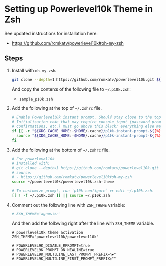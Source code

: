 # Setting up Powerlevel10k Theme in Zsh

See updated instructions for installation here:

- https://github.com/romkatv/powerlevel10k#oh-my-zsh

## Steps

1. Install with `oh-my-zsh`.

   ```sh
   git clone --depth=1 https://github.com/romkatv/powerlevel10k.git ${ZSH_CUSTOM:-$HOME/.oh-my-zsh/custom}/themes/powerlevel10k
   ```

   And copy the contents of the following file to `~/.p10k.zsh`:

   - `sample_p10k.zsh`

2. Add the following at the top of `~/.zshrc` file.

   ```sh
   # Enable Powerlevel10k instant prompt. Should stay close to the top of ~/.zshrc.
   # Initialization code that may require console input (password prompts, [y/n]
   # confirmations, etc.) must go above this block; everything else may go below.
   if [[ -r "${XDG_CACHE_HOME:-$HOME/.cache}/p10k-instant-prompt-${(%):-%n}.zsh" ]]; then
     source "${XDG_CACHE_HOME:-$HOME/.cache}/p10k-instant-prompt-${(%):-%n}.zsh"
   fi
   
   ```

3. Add the following at the bottom of `~/.zshrc` file.

   ```sh
   # For powerlevel10k
   # installed with:
   # git clone --depth=1 https://github.com/romkatv/powerlevel10k.git ${ZSH_CUSTOM:-$HOME/.oh-my-zsh/custom}/themes/powerlevel10k
   # source:
   # - https://github.com/romkatv/powerlevel10k#oh-my-zsh
   source ~/powerlevel10k/powerlevel10k.zsh-theme
   
   # To customize prompt, run `p10k configure` or edit ~/.p10k.zsh.
   [[ ! -f ~/.p10k.zsh ]] || source ~/.p10k.zsh
   
   ```

4. Comment out the following line with `ZSH_THEME` variable:

   ```sh
   # ZSH_THEME="agnoster"
   ```
   And then add the following right after the line with `ZSH_THEME` variable.
   
   ```
   # powerlevel10k theme activation
   ZSH_THEME="powerlevel10k/powerlevel10k"
   
   # POWERLEVEL9K_DISABLE_RPROMPT=true
   # POWERLEVEL9K_PROMPT_ON_NEWLINE=true
   # POWERLEVEL9K_MULTILINE_LAST_PROMPT_PREFIX="▶"
   # POWERLEVEL9K_MULTILINE_FIRST_PROMPT_PREFIX=""
   ```

